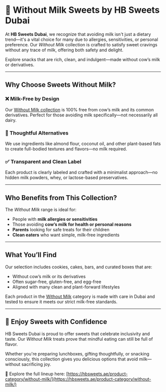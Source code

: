 # 🥛 Without Milk Sweets by HB Sweets Dubai

At **HB Sweets Dubai**, we recognize that avoiding milk isn't just a dietary trend—it's a vital choice for many due to allergies, sensitivities, or personal preference. Our *Without Milk* collection is crafted to satisfy sweet cravings without any trace of milk, offering both safety and delight.

Explore snacks that are rich, clean, and indulgent—made without cow’s milk or derivatives.

---

## Why Choose Sweets Without Milk?

### ❌ Milk-Free by Design  
Our [Without Milk collection](https://hbsweets.ae/product-category/without-milk/) is 100% free from cow’s milk and its common derivatives. Perfect for those avoiding milk specifically—not necessarily all dairy.

### 🌿 Thoughtful Alternatives  
We use ingredients like almond flour, coconut oil, and other plant-based fats to create full-bodied textures and flavors—no milk required.

### ✅ Transparent and Clean Label  
Each product is clearly labeled and crafted with a minimalist approach—no hidden milk powders, whey, or lactose-based preservatives.

---

## Who Benefits from This Collection?

The *Without Milk* range is ideal for:
- People with **milk allergies or sensitivities**  
- Those avoiding **cow’s milk for health or personal reasons**  
- **Parents** looking for safe treats for their children  
- **Clean eaters** who want simple, milk-free ingredients

---

## What You’ll Find

Our selection includes cookies, cakes, bars, and curated boxes that are:
- Without cow’s milk or its derivatives  
- Often sugar-free, gluten-free, and egg-free  
- Aligned with many clean and plant-forward lifestyles

Each product in the [Without Milk](https://hbsweets.ae/product-category/without-milk/) category is made with care in Dubai and tested to ensure it meets our strict milk-free standards.

---

## 🍬 Enjoy Sweets with Confidence

HB Sweets Dubai is proud to offer sweets that celebrate inclusivity and taste. Our *Without Milk* treats prove that mindful eating can still be full of flavor.

Whether you're preparing lunchboxes, gifting thoughtfully, or snacking consciously, this collection gives you delicious options that avoid milk—without sacrificing joy.

🛒 Explore the full lineup here: [https://hbsweets.ae/product-category/without-milk/](https://hbsweets.ae/product-category/without-milk/)
